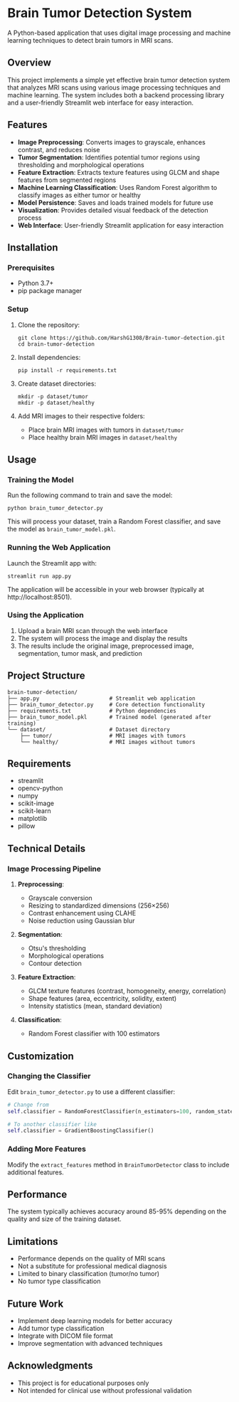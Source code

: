 # Brain Tumor Detection System

A Python-based application that uses digital image processing and machine learning techniques to detect brain tumors in MRI scans.

## Overview

This project implements a simple yet effective brain tumor detection system that analyzes MRI scans using various image processing techniques and machine learning. The system includes both a backend processing library and a user-friendly Streamlit web interface for easy interaction.

## Features

- **Image Preprocessing**: Converts images to grayscale, enhances contrast, and reduces noise
- **Tumor Segmentation**: Identifies potential tumor regions using thresholding and morphological operations
- **Feature Extraction**: Extracts texture features using GLCM and shape features from segmented regions
- **Machine Learning Classification**: Uses Random Forest algorithm to classify images as either tumor or healthy
- **Model Persistence**: Saves and loads trained models for future use
- **Visualization**: Provides detailed visual feedback of the detection process
- **Web Interface**: User-friendly Streamlit application for easy interaction

## Installation

### Prerequisites

- Python 3.7+
- pip package manager

### Setup

1. Clone the repository:
   ```
   git clone https://github.com/HarshG1308/Brain-tumor-detection.git
   cd brain-tumor-detection
   ```

2. Install dependencies:
   ```
   pip install -r requirements.txt
   ```

3. Create dataset directories:
   ```
   mkdir -p dataset/tumor
   mkdir -p dataset/healthy
   ```

4. Add MRI images to their respective folders:
   - Place brain MRI images with tumors in `dataset/tumor`
   - Place healthy brain MRI images in `dataset/healthy`

## Usage

### Training the Model

Run the following command to train and save the model:

```
python brain_tumor_detector.py
```

This will process your dataset, train a Random Forest classifier, and save the model as `brain_tumor_model.pkl`.

### Running the Web Application

Launch the Streamlit app with:

```
streamlit run app.py
```

The application will be accessible in your web browser (typically at http://localhost:8501).

### Using the Application

1. Upload a brain MRI scan through the web interface
2. The system will process the image and display the results
3. The results include the original image, preprocessed image, segmentation, tumor mask, and prediction

## Project Structure

```
brain-tumor-detection/
├── app.py                      # Streamlit web application
├── brain_tumor_detector.py     # Core detection functionality
├── requirements.txt            # Python dependencies
├── brain_tumor_model.pkl       # Trained model (generated after training)
└── dataset/                    # Dataset directory
    ├── tumor/                  # MRI images with tumors
    └── healthy/                # MRI images without tumors
```

## Requirements

- streamlit
- opencv-python
- numpy
- scikit-image
- scikit-learn
- matplotlib
- pillow

## Technical Details

### Image Processing Pipeline

1. **Preprocessing**:
   - Grayscale conversion
   - Resizing to standardized dimensions (256×256)
   - Contrast enhancement using CLAHE
   - Noise reduction using Gaussian blur

2. **Segmentation**:
   - Otsu's thresholding
   - Morphological operations
   - Contour detection

3. **Feature Extraction**:
   - GLCM texture features (contrast, homogeneity, energy, correlation)
   - Shape features (area, eccentricity, solidity, extent)
   - Intensity statistics (mean, standard deviation)

4. **Classification**:
   - Random Forest classifier with 100 estimators

## Customization

### Changing the Classifier

Edit `brain_tumor_detector.py` to use a different classifier:

```python
# Change from
self.classifier = RandomForestClassifier(n_estimators=100, random_state=42)

# To another classifier like
self.classifier = GradientBoostingClassifier()
```

### Adding More Features

Modify the `extract_features` method in `BrainTumorDetector` class to include additional features.

## Performance

The system typically achieves accuracy around 85-95% depending on the quality and size of the training dataset.

## Limitations

- Performance depends on the quality of MRI scans
- Not a substitute for professional medical diagnosis
- Limited to binary classification (tumor/no tumor)
- No tumor type classification

## Future Work

- Implement deep learning models for better accuracy
- Add tumor type classification
- Integrate with DICOM file format
- Improve segmentation with advanced techniques

## Acknowledgments

- This project is for educational purposes only
- Not intended for clinical use without professional validation

